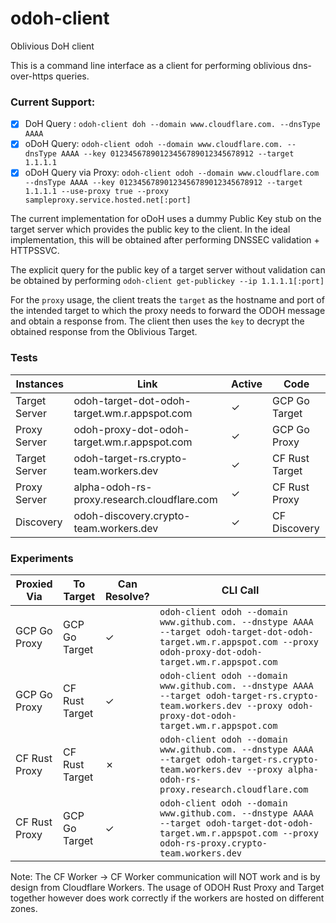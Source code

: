 # odoh-client
Oblivious DoH client

This is a command line interface as a client for performing oblivious dns-over-https queries.

### Current Support:

- [x] DoH Query : `odoh-client doh --domain www.cloudflare.com. --dnsType AAAA`
- [x] oDoH Query: `odoh-client odoh --domain www.cloudflare.com. --dnsType AAAA --key 01234567890123456789012345678912 --target 1.1.1.1`
- [x] oDoH Query via Proxy: `odoh-client odoh --domain www.cloudflare.com --dnsType AAAA --key 01234567890123456789012345678912 --target 1.1.1.1 --use-proxy true --proxy sampleproxy.service.hosted.net[:port]`

The current implementation for oDoH uses a dummy Public Key stub on the target server which provides the public key to 
the client. In the ideal implementation, this will be obtained after performing DNSSEC validation + HTTPSSVC.

The explicit query for the public key of a target server without validation can be obtained by performing 
`odoh-client get-publickey --ip 1.1.1.1[:port]`

For the `proxy` usage, the client treats the `target` as the hostname and port of the intended target to which the proxy
needs to forward the ODOH message and obtain a response from. The client then uses the `key` to decrypt the obtained 
response from the Oblivious Target.

### Tests

|  Instances    | Link                                           | Active  | Code           |
|---------------|------------------------------------------------|---------|----------------|
| Target Server | odoh-target-dot-odoh-target.wm.r.appspot.com   | &check; | GCP Go Target  |
| Proxy Server  | odoh-proxy-dot-odoh-target.wm.r.appspot.com    | &check; | GCP Go Proxy   |
| Target Server | odoh-target-rs.crypto-team.workers.dev         | &check; | CF Rust Target |
| Proxy Server  | alpha-odoh-rs-proxy.research.cloudflare.com    | &check; | CF Rust Proxy  |
| Discovery     | odoh-discovery.crypto-team.workers.dev         | &check; | CF Discovery   |

### Experiments

| Proxied Via   | To Target      | Can Resolve? | CLI Call                                                                                                                                                               |
|---------------|----------------|--------------|------------------------------------------------------------------------------------------------------------------------------------------------------------------------|
| GCP Go Proxy  | GCP Go Target  | &check;      | `odoh-client odoh --domain www.github.com. --dnstype AAAA --target odoh-target-dot-odoh-target.wm.r.appspot.com --proxy odoh-proxy-dot-odoh-target.wm.r.appspot.com` |
| GCP Go Proxy  | CF Rust Target | &check;      | `odoh-client odoh --domain www.github.com. --dnstype AAAA --target odoh-target-rs.crypto-team.workers.dev --proxy odoh-proxy-dot-odoh-target.wm.r.appspot.com`       |
| CF Rust Proxy | CF Rust Target | &cross;      | `odoh-client odoh --domain www.github.com. --dnstype AAAA --target odoh-target-rs.crypto-team.workers.dev --proxy alpha-odoh-rs-proxy.research.cloudflare.com`       |
| CF Rust Proxy | GCP Go Target  | &check;      | `odoh-client odoh --domain www.github.com. --dnstype AAAA --target odoh-target-dot-odoh-target.wm.r.appspot.com --proxy odoh-rs-proxy.crypto-team.workers.dev`       |

Note: The CF Worker &rightarrow; CF Worker communication will NOT work and is by design from Cloudflare Workers. The 
usage of ODOH Rust Proxy and Target together however does work correctly if the workers are hosted on different zones. 
